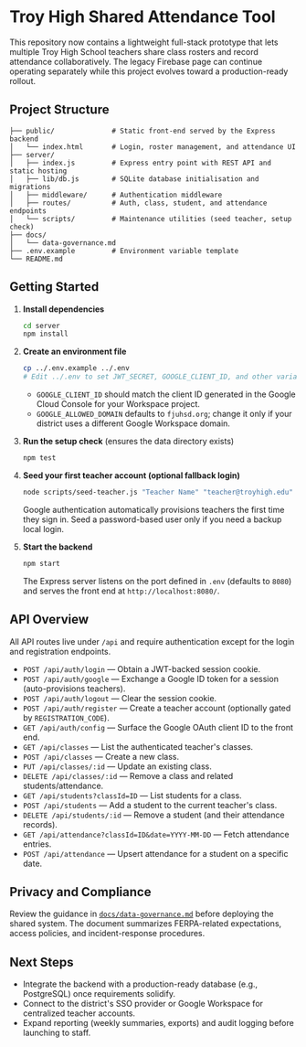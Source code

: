 # Troy High Shared Attendance Tool

This repository now contains a lightweight full-stack prototype that lets multiple Troy High School teachers share class rosters and record attendance collaboratively. The legacy Firebase page can continue operating separately while this project evolves toward a production-ready rollout.

## Project Structure

```
├── public/              # Static front-end served by the Express backend
│   └── index.html       # Login, roster management, and attendance UI
├── server/
│   ├── index.js         # Express entry point with REST API and static hosting
│   ├── lib/db.js        # SQLite database initialisation and migrations
│   ├── middleware/      # Authentication middleware
│   ├── routes/          # Auth, class, student, and attendance endpoints
│   └── scripts/         # Maintenance utilities (seed teacher, setup check)
├── docs/
│   └── data-governance.md
├── .env.example         # Environment variable template
└── README.md
```

## Getting Started

1. **Install dependencies**
   ```bash
   cd server
   npm install
   ```

2. **Create an environment file**
   ```bash
   cp ../.env.example ../.env
   # Edit ../.env to set JWT_SECRET, GOOGLE_CLIENT_ID, and other variables
   ```
   - `GOOGLE_CLIENT_ID` should match the client ID generated in the Google Cloud Console for your Workspace project.
   - `GOOGLE_ALLOWED_DOMAIN` defaults to `fjuhsd.org`; change it only if your district uses a different Google Workspace domain.

3. **Run the setup check** (ensures the data directory exists)
   ```bash
   npm test
   ```

4. **Seed your first teacher account (optional fallback login)**
   ```bash
   node scripts/seed-teacher.js "Teacher Name" "teacher@troyhigh.edu" "strong-password"
   ```
   Google authentication automatically provisions teachers the first time they sign in. Seed a password-based user only if you need a backup local login.

5. **Start the backend**
   ```bash
   npm start
   ```
   The Express server listens on the port defined in `.env` (defaults to `8080`) and serves the front end at `http://localhost:8080/`.

## API Overview

All API routes live under `/api` and require authentication except for the login and registration endpoints.

- `POST /api/auth/login` — Obtain a JWT-backed session cookie.
- `POST /api/auth/google` — Exchange a Google ID token for a session (auto-provisions teachers).
- `POST /api/auth/logout` — Clear the session cookie.
- `POST /api/auth/register` — Create a teacher account (optionally gated by `REGISTRATION_CODE`).
- `GET /api/auth/config` — Surface the Google OAuth client ID to the front end.
- `GET /api/classes` — List the authenticated teacher's classes.
- `POST /api/classes` — Create a new class.
- `PUT /api/classes/:id` — Update an existing class.
- `DELETE /api/classes/:id` — Remove a class and related students/attendance.
- `GET /api/students?classId=ID` — List students for a class.
- `POST /api/students` — Add a student to the current teacher's class.
- `DELETE /api/students/:id` — Remove a student (and their attendance records).
- `GET /api/attendance?classId=ID&date=YYYY-MM-DD` — Fetch attendance entries.
- `POST /api/attendance` — Upsert attendance for a student on a specific date.

## Privacy and Compliance

Review the guidance in [`docs/data-governance.md`](docs/data-governance.md) before deploying the shared system. The document summarizes FERPA-related expectations, access policies, and incident-response procedures.

## Next Steps

- Integrate the backend with a production-ready database (e.g., PostgreSQL) once requirements solidify.
- Connect to the district's SSO provider or Google Workspace for centralized teacher accounts.
- Expand reporting (weekly summaries, exports) and audit logging before launching to staff.

